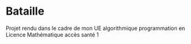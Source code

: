 # Bataille
 Projet rendu dans le cadre de mon UE algorithmique programmation en Licence Mathématique accès santé 1
